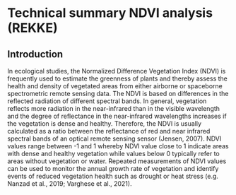 # Technical summary NDVI analysis (REKKE)

## Introduction
In ecological studies, the Normalized Difference Vegetation Index (NDVI) is frequently used to estimate the greenness of plants and thereby assess the health and density of vegetated areas from either airborne or spaceborne spectrometric remote sensing data. The NDVI is based on differences in the reflected radiation of different spectral bands. In general, vegetation reflects more radiation in the near-infrared than in the visible wavelength and the degree of reflectance in the near-infrared wavelengths increases if the vegetation is dense and healthy. Therefore, the NDVI is usually calculated as a ratio between the reflectance of red and near infrared spectral bands of an optical remote sensing sensor (Jensen, 2007). NDVI values range between -1 and 1 whereby NDVI value close to 1 indicate areas with dense and healthy vegetation while values below 0 typically refer to areas without vegetation or water. Repeated measurements of NDVI values can be used to monitor the annual growth rate of vegetation and identify events of reduced vegetation health such as drought or heat stress (e.g. Nanzad et al., 2019; Varghese et al., 2021). 

